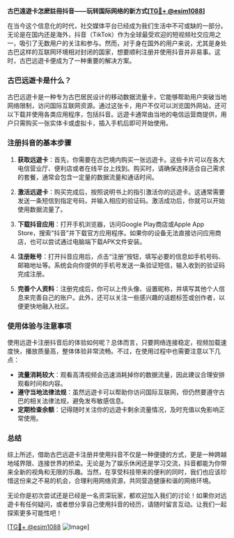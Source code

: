 **古巴遠遊卡怎麽註冊抖音——玩转国际网络的新方式[[TG💪+ @esim1088](https://t.me/s/esim1088)]**

在当今这个信息化的时代，社交媒体平台已经成为我们生活中不可或缺的一部分。无论是在国内还是海外，抖音（TikTok）作为全球最受欢迎的短视频社交应用之一，吸引了无数用户的关注和参与。然而，对于身在国外的用户来说，尤其是身处古巴这样的互联网环境相对封闭的国家，想要顺利注册并使用抖音并非易事。这时，古巴远遊卡便成为了一种重要的解决方案。

### 古巴远遊卡是什么？

古巴远遊卡是一种专为古巴居民设计的移动数据流量卡，它能够帮助用户突破当地网络限制，访问国际互联网资源。通过这张卡，用户不仅可以浏览国外网站，还可以下载并使用各类应用程序，包括抖音。远遊卡通常由当地的电信运营商提供，用户只需购买一张实体卡或虚拟卡，插入手机后即可开始使用。

### 注册抖音的基本步骤

1. **获取远遊卡**：首先，你需要在古巴境内购买一张远遊卡。这些卡片可以在各大电信营业厅、便利店或者在线平台上找到。购买时，请确保选择适合自己需求的套餐，通常会包含一定量的数据流量和通话时间。

2. **激活远遊卡**：购买完成后，按照说明书上的指引激活你的远遊卡。这通常需要发送一条短信到指定号码，并输入相应的验证码。激活成功后，你就可以开始使用数据流量了。

3. **下载抖音应用**：打开手机浏览器，访问Google Play商店或Apple App Store，搜索“抖音”并下载官方应用程序。如果你的设备无法直接访问应用商店，也可以尝试通过电脑端下载APK文件安装。

4. **注册账号**：打开抖音应用后，点击“注册”按钮，填写必要的信息如手机号码、邮箱地址等。系统会向你提供的手机号发送一条验证短信，输入收到的验证码完成注册。

5. **完善个人资料**：注册完成后，你可以上传头像、设置昵称，并填写其他个人信息来完善自己的账户。此外，还可以关注一些感兴趣的话题标签或创作者，以便更快地融入社区。

### 使用体验与注意事项

使用远遊卡注册抖音后的体验如何呢？总体而言，只要网络连接稳定，视频加载速度快，播放质量高，整体体验非常流畅。不过，在使用过程中也需要注意以下几点：

- **流量消耗较大**：观看高清视频会迅速消耗掉你的数据流量，因此建议合理安排观看时间和内容。
- **遵守当地法律法规**：虽然远遊卡可以帮助你访问国际互联网，但仍然要遵守古巴的相关法律法规，避免发布敏感信息。
- **定期检查余额**：记得随时关注你的远遊卡剩余流量情况，及时充值以免影响正常使用。

### 总结

综上所述，借助古巴远遊卡注册并使用抖音不仅是一种便捷的方式，更是一种跨越地域界限、连接世界的桥梁。无论是为了娱乐休闲还是学习交流，抖音都能为你带来全新的视角和无限的乐趣。当然，在享受科技带来的便利的同时，我们也应该珍惜这份来之不易的机会，合理利用网络资源，共同营造健康和谐的网络环境。

无论你是初次尝试还是已经是一名资深玩家，都欢迎加入我们的讨论！如果你对远遊卡有任何疑问，或者想分享自己使用抖音的经历，请随时留言互动。让我们一起探索更多可能性吧！

[[TG💪+ @esim1088](https://t.me/s/esim1088) ![Image](https://i.postimg.cc/4NQfJmqS/Snipaste-2025-05-13-00-14-12.png)]